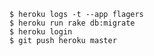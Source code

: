 
    $ heroku logs -t --app flagers
    $ heroku run rake db:migrate
    $ heroku login
    $ git push heroku master
